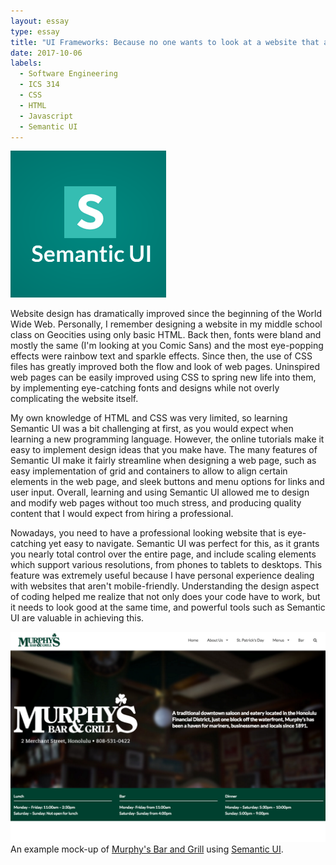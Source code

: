 ```yaml
---
layout: essay
type: essay
title: "UI Frameworks: Because no one wants to look at a website that appears it was designed in the 1990's"
date: 2017-10-06
labels:
  - Software Engineering
  - ICS 314
  - CSS
  - HTML
  - Javascript
  - Semantic UI
---
```


<img class="ui medium right floated image" src="../images/semantic.jpg">

Website design has dramatically improved since the beginning of the World Wide Web. Personally, I remember designing a website in my middle school class on Geocities using only basic HTML. Back then, fonts were bland and mostly the same (I'm looking at you Comic Sans) and the most eye-popping effects were rainbow text and sparkle effects. Since then, the use of CSS files has greatly improved both the flow and look of web pages. Uninspired web pages can be easily improved using CSS to spring new life into them, by implementing eye-catching fonts and designs while not overly complicating the website itself.

My own knowledge of HTML and CSS was very limited, so learning Semantic UI was a bit challenging at first, as you would expect when learning a new programming language. However, the online tutorials make it easy to implement design ideas that you make have. The many features of Semantic UI make it fairly streamline when designing a web page, such as easy implementation of grid and containers to allow to align certain elements in the web page, and sleek buttons and menu options for links and user input. Overall, learning and using Semantic UI allowed me to design and modify web pages without too much stress, and producing quality content that I would expect from hiring a professional.

Nowadays, you need to have a professional looking website that is eye-catching yet easy to navigate. Semantic UI was perfect for this, as it grants you nearly total control over the entire page, and include scaling elements which support various resolutions, from phones to tablets to desktops. This feature was extremely useful because I have personal experience dealing with websites that aren't mobile-friendly. Understanding the design aspect of coding helped me realize that not only does your code have to work, but it needs to look good at the same time, and powerful tools such as Semantic UI are valuable in achieving this.

<img class="ui large middle aligned image" src="/images/murphys.png">
An example mock-up of <a href="http://murphyshawaii.com/">Murphy's Bar and Grill</a> using <a href="https://semantic-ui.com/">Semantic UI</a>.
